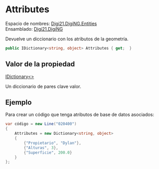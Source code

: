 # Attributes

Espacio de nombres: [Digi21.DigiNG.Entities](../../../)\
Ensamblado: [Digi21.DigiNG](../../../../)

Devuelve un diccionario con los atributos de la geometría.

```csharp
public IDictionary<string, object> Attributes { get;  }‌
```

## Valor de la propiedad <a href="#valor-de-la-propiedad" id="valor-de-la-propiedad"></a>

[IDictionary<>](https://docs.microsoft.com/en-us/dotnet/api/system.collections.generic.idictionary-2?view=net-5.0)

Un diccionario de pares clave valor.

## Ejemplo

Para crear un código que tenga atributos de base de datos asociados:

```csharp
var código = new Line("020400")
{
    Attributes = new Dictionary<string, object>
    {
        {"Propietario", "Dylan"},
        {"Alturas", 3},
        {"Superficie", 200.0}
    }
};
```


